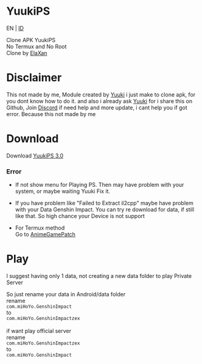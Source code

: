 # YuukiPS
EN | [ID](https://github.com/ElaXan/YuukiProxy/blob/main/README-id.md)

Clone APK YuukiPS <br />
No Termux and No Root <br />
Clone by [ElaXan](https://discord.com/users/506212044152897546)

# Disclaimer
This not made by me, Module created by [Yuuki](https://github.com/akbaryahya) i just make to clone apk, for you dont know how to do it. and also i already ask [Yuuki](https://github.com/akbaryahya) for i share this on Github, Join [Discord](https://discord.gg/yuukips) if need help and more update, i cant help you if got error. Because this not made by me

# Download
Download [YuukiPS 3.0](https://github.com/ElaXan/YuukiProxy/releases/tag/3.0)

### Error
* If not show menu for Playing PS. Then may have problem with your system, or maybe waiting Yuuki Fix it.

* If you have problem like "Failed to Extract il2cpp" maybe have problem with your Data Genshin Impact. You can try re download for data, if still like that. So high chance your Device is not support

* For Termux method\
Go to [AnimeGamePatch](https://github.com/ElaXan/AnimeGamePatch)

# Play
I suggest having only 1 data, not creating a new data folder to play Private Server

So just rename your data in Android/data folder <br />
rename<br />
`com.miHoYo.GenshinImpact`<br />to<br />`com.miHoYo.GenshinImpactzex` <br />
<br />if want play official server <br />
rename<br />`com.miHoYo.GenshinImpactzex`<br />to<br />`com.miHoYo.GenshinImpact`
